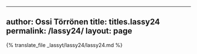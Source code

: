 
---
author: Ossi Törrönen
title: titles.lassy24
permalink: /lassy24/
layout: page
---
{% translate_file _lassyt/lassy24/lassy24.md %}